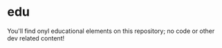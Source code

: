 # edu
You'll find onyl educational elements on this repository; no code or other dev related content!
